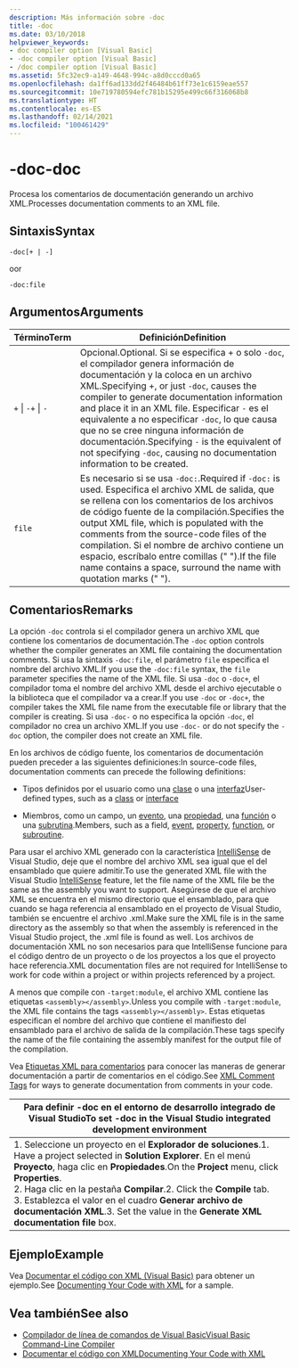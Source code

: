 ```yaml
---
description: Más información sobre -doc
title: -doc
ms.date: 03/10/2018
helpviewer_keywords:
- doc compiler option [Visual Basic]
- -doc compiler option [Visual Basic]
- /doc compiler option [Visual Basic]
ms.assetid: 5fc32ec9-a149-4648-994c-a8d0cccd0a65
ms.openlocfilehash: da1ff6ad133dd2f46484b61ff73e1c6159eae557
ms.sourcegitcommit: 10e719780594efc781b15295e499c66f316068b8
ms.translationtype: HT
ms.contentlocale: es-ES
ms.lasthandoff: 02/14/2021
ms.locfileid: "100461429"
---
```

# <a name="-doc"></a><span data-ttu-id="73aa6-103">-doc</span><span class="sxs-lookup"><span data-stu-id="73aa6-103">-doc</span></span>

<span data-ttu-id="73aa6-104">Procesa los comentarios de documentación generando un archivo XML.</span><span class="sxs-lookup"><span data-stu-id="73aa6-104">Processes documentation comments to an XML file.</span></span>  
  
## <a name="syntax"></a><span data-ttu-id="73aa6-105">Sintaxis</span><span class="sxs-lookup"><span data-stu-id="73aa6-105">Syntax</span></span>  
  
```console  
-doc[+ | -]  
```

<span data-ttu-id="73aa6-106">o</span><span class="sxs-lookup"><span data-stu-id="73aa6-106">or</span></span>  

```console
-doc:file  
```  
  
## <a name="arguments"></a><span data-ttu-id="73aa6-107">Argumentos</span><span class="sxs-lookup"><span data-stu-id="73aa6-107">Arguments</span></span>  
  
|<span data-ttu-id="73aa6-108">Término</span><span class="sxs-lookup"><span data-stu-id="73aa6-108">Term</span></span>|<span data-ttu-id="73aa6-109">Definición</span><span class="sxs-lookup"><span data-stu-id="73aa6-109">Definition</span></span>|  
|---|---|  
|<span data-ttu-id="73aa6-110">`+` &#124; `-`</span><span class="sxs-lookup"><span data-stu-id="73aa6-110">`+` &#124; `-`</span></span>|<span data-ttu-id="73aa6-111">Opcional.</span><span class="sxs-lookup"><span data-stu-id="73aa6-111">Optional.</span></span> <span data-ttu-id="73aa6-112">Si se especifica + o solo `-doc`, el compilador genera información de documentación y la coloca en un archivo XML.</span><span class="sxs-lookup"><span data-stu-id="73aa6-112">Specifying +, or just `-doc`, causes the compiler to generate documentation information and place it in an XML file.</span></span> <span data-ttu-id="73aa6-113">Especificar `-` es el equivalente a no especificar `-doc`, lo que causa que no se cree ninguna información de documentación.</span><span class="sxs-lookup"><span data-stu-id="73aa6-113">Specifying `-` is the equivalent of not specifying `-doc`, causing no documentation information to be created.</span></span>|  
|`file`|<span data-ttu-id="73aa6-114">Es necesario si se usa `-doc:`.</span><span class="sxs-lookup"><span data-stu-id="73aa6-114">Required if `-doc:` is used.</span></span> <span data-ttu-id="73aa6-115">Especifica el archivo XML de salida, que se rellena con los comentarios de los archivos de código fuente de la compilación.</span><span class="sxs-lookup"><span data-stu-id="73aa6-115">Specifies the output XML file, which is populated with the comments from the source-code files of the compilation.</span></span> <span data-ttu-id="73aa6-116">Si el nombre de archivo contiene un espacio, escríbalo entre comillas (" ").</span><span class="sxs-lookup"><span data-stu-id="73aa6-116">If the file name contains a space, surround the name with quotation marks (" ").</span></span>|  
  
## <a name="remarks"></a><span data-ttu-id="73aa6-117">Comentarios</span><span class="sxs-lookup"><span data-stu-id="73aa6-117">Remarks</span></span>  

 <span data-ttu-id="73aa6-118">La opción `-doc` controla si el compilador genera un archivo XML que contiene los comentarios de documentación.</span><span class="sxs-lookup"><span data-stu-id="73aa6-118">The `-doc` option controls whether the compiler generates an XML file containing the documentation comments.</span></span> <span data-ttu-id="73aa6-119">Si usa la sintaxis `-doc:file`, el parámetro `file` especifica el nombre del archivo XML.</span><span class="sxs-lookup"><span data-stu-id="73aa6-119">If you use the `-doc:file` syntax, the `file` parameter specifies the name of the XML file.</span></span> <span data-ttu-id="73aa6-120">Si usa `-doc` o `-doc+`, el compilador toma el nombre del archivo XML desde el archivo ejecutable o la biblioteca que el compilador va a crear.</span><span class="sxs-lookup"><span data-stu-id="73aa6-120">If you use `-doc` or `-doc+`, the compiler takes the XML file name from the executable file or library that the compiler is creating.</span></span> <span data-ttu-id="73aa6-121">Si usa `-doc-` o no especifica la opción `-doc`, el compilador no crea un archivo XML.</span><span class="sxs-lookup"><span data-stu-id="73aa6-121">If you use `-doc-` or do not specify the `-doc` option, the compiler does not create an XML file.</span></span>  
  
 <span data-ttu-id="73aa6-122">En los archivos de código fuente, los comentarios de documentación pueden preceder a las siguientes definiciones:</span><span class="sxs-lookup"><span data-stu-id="73aa6-122">In source-code files, documentation comments can precede the following definitions:</span></span>  
  
- <span data-ttu-id="73aa6-123">Tipos definidos por el usuario como una [clase](../../language-reference/statements/class-statement.md) o una [interfaz](../../language-reference/statements/interface-statement.md)</span><span class="sxs-lookup"><span data-stu-id="73aa6-123">User-defined types, such as a [class](../../language-reference/statements/class-statement.md) or [interface](../../language-reference/statements/interface-statement.md)</span></span>  
  
- <span data-ttu-id="73aa6-124">Miembros, como un campo, un [evento](../../language-reference/statements/event-statement.md), una [propiedad](../../language-reference/statements/property-statement.md), una [función](../../language-reference/statements/function-statement.md) o una [subrutina](../../language-reference/statements/sub-statement.md).</span><span class="sxs-lookup"><span data-stu-id="73aa6-124">Members, such as a field, [event](../../language-reference/statements/event-statement.md), [property](../../language-reference/statements/property-statement.md), [function](../../language-reference/statements/function-statement.md), or [subroutine](../../language-reference/statements/sub-statement.md).</span></span>  
  
 <span data-ttu-id="73aa6-125">Para usar el archivo XML generado con la característica [IntelliSense](/visualstudio/ide/using-intellisense) de Visual Studio, deje que el nombre del archivo XML sea igual que el del ensamblado que quiere admitir.</span><span class="sxs-lookup"><span data-stu-id="73aa6-125">To use the generated XML file with the Visual Studio [IntelliSense](/visualstudio/ide/using-intellisense) feature, let the file name of the XML file be the same as the assembly you want to support.</span></span> <span data-ttu-id="73aa6-126">Asegúrese de que el archivo XML se encuentra en el mismo directorio que el ensamblado, para que cuando se haga referencia al ensamblado en el proyecto de Visual Studio, también se encuentre el archivo .xml.</span><span class="sxs-lookup"><span data-stu-id="73aa6-126">Make sure the XML file is in the same directory as the assembly so that when the assembly is referenced in the Visual Studio project, the .xml file is found as well.</span></span> <span data-ttu-id="73aa6-127">Los archivos de documentación XML no son necesarios para que IntelliSense funcione para el código dentro de un proyecto o de los proyectos a los que el proyecto hace referencia.</span><span class="sxs-lookup"><span data-stu-id="73aa6-127">XML documentation files are not required for IntelliSense to work for code within a project or within projects referenced by a project.</span></span>  
  
 <span data-ttu-id="73aa6-128">A menos que compile con `-target:module`, el archivo XML contiene las etiquetas `<assembly></assembly>`.</span><span class="sxs-lookup"><span data-stu-id="73aa6-128">Unless you compile with `-target:module`, the XML file contains the tags `<assembly></assembly>`.</span></span> <span data-ttu-id="73aa6-129">Estas etiquetas especifican el nombre del archivo que contiene el manifiesto del ensamblado para el archivo de salida de la compilación.</span><span class="sxs-lookup"><span data-stu-id="73aa6-129">These tags specify the name of the file containing the assembly manifest for the output file of the compilation.</span></span>  
  
 <span data-ttu-id="73aa6-130">Vea [Etiquetas XML para comentarios](../../language-reference/xmldoc/index.md) para conocer las maneras de generar documentación a partir de comentarios en el código.</span><span class="sxs-lookup"><span data-stu-id="73aa6-130">See [XML Comment Tags](../../language-reference/xmldoc/index.md) for ways to generate documentation from comments in your code.</span></span>  
  
|<span data-ttu-id="73aa6-131">Para definir -doc en el entorno de desarrollo integrado de Visual Studio</span><span class="sxs-lookup"><span data-stu-id="73aa6-131">To set -doc in the Visual Studio integrated development environment</span></span>|  
|---|  
|<span data-ttu-id="73aa6-132">1.  Seleccione un proyecto en el **Explorador de soluciones**.</span><span class="sxs-lookup"><span data-stu-id="73aa6-132">1.  Have a project selected in **Solution Explorer**.</span></span> <span data-ttu-id="73aa6-133">En el menú **Proyecto**, haga clic en **Propiedades**.</span><span class="sxs-lookup"><span data-stu-id="73aa6-133">On the **Project** menu, click **Properties**.</span></span> <br /><span data-ttu-id="73aa6-134">2.  Haga clic en la pestaña **Compilar**.</span><span class="sxs-lookup"><span data-stu-id="73aa6-134">2.  Click the **Compile** tab.</span></span><br /><span data-ttu-id="73aa6-135">3.  Establezca el valor en el cuadro **Generar archivo de documentación XML**.</span><span class="sxs-lookup"><span data-stu-id="73aa6-135">3.  Set the value in the **Generate XML documentation file** box.</span></span>|  
  
## <a name="example"></a><span data-ttu-id="73aa6-136">Ejemplo</span><span class="sxs-lookup"><span data-stu-id="73aa6-136">Example</span></span>  

 <span data-ttu-id="73aa6-137">Vea [Documentar el código con XML (Visual Basic)](../../programming-guide/program-structure/documenting-your-code-with-xml.md) para obtener un ejemplo.</span><span class="sxs-lookup"><span data-stu-id="73aa6-137">See [Documenting Your Code with XML](../../programming-guide/program-structure/documenting-your-code-with-xml.md) for a sample.</span></span>  
  
## <a name="see-also"></a><span data-ttu-id="73aa6-138">Vea también</span><span class="sxs-lookup"><span data-stu-id="73aa6-138">See also</span></span>

- [<span data-ttu-id="73aa6-139">Compilador de línea de comandos de Visual Basic</span><span class="sxs-lookup"><span data-stu-id="73aa6-139">Visual Basic Command-Line Compiler</span></span>](index.md)
- [<span data-ttu-id="73aa6-140">Documentar el código con XML</span><span class="sxs-lookup"><span data-stu-id="73aa6-140">Documenting Your Code with XML</span></span>](../../programming-guide/program-structure/documenting-your-code-with-xml.md)
